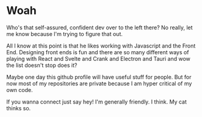 # Woah

Who's that self-assured, confident dev over to the left there?
No really, let me know because I'm trying to figure that out.

All I know at this point is that he likes working with Javascript and the Front End. Designing front ends is fun and there are so many different ways of playing with React and Svelte and Crank and Electron and Tauri and wow the list doesn't stop does it?

Maybe one day this github profile will have useful stuff for people. But for now most of my repositories are private because I am hyper critical of my own code.

If you wanna connect just say hey! I'm generally friendly. I think. My cat thinks so.

<!--
**pridgey/pridgey** is a ✨ _special_ ✨ repository because its `README.md` (this file) appears on your GitHub profile.

Here are some ideas to get you started:

- 🔭 I’m currently working on ...
- 🌱 I’m currently learning ...
- 👯 I’m looking to collaborate on ...
- 🤔 I’m looking for help with ...
- 💬 Ask me about ...
- 📫 How to reach me: ...
- 😄 Pronouns: ...
- ⚡ Fun fact: ...
-->
